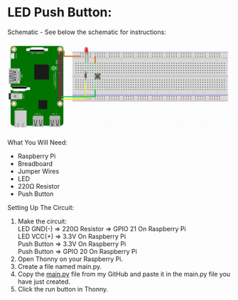 # LED Push Button:
Schematic - See below the schematic for instructions:
 
![](Schematic.png)
 
What You Will Need:
- Raspberry Pi
- Breadboard
- Jumper Wires
- LED
- 220Ω Resistor
- Push Button

Setting Up The Circuit:
1. Make the circuit: \
   LED GND(-) => 220Ω Resistor => GPIO 21 On Raspberry Pi \
   LED VCC(+) => 3.3V On Raspberry Pi \
   Push Button => 3.3V On Raspberry Pi \
   Push Button => GPIO 20 On Raspberry Pi
3. Open Thonny on your Raspberry Pi.
4. Create a file named main.py.
5. Copy the [main.py](main.py) file from my GitHub and paste it in the main.py file you have just created.
6. Click the run button in Thonny.
